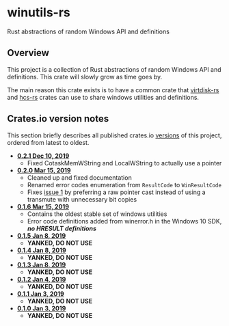 # winutils-rs
Rust abstractions of random Windows API and definitions

## Overview

This project is a collection of Rust abstractions of random Windows API and definitions. This crate will slowly grow as time goes by.

The main reason this crate exists is to have a common crate that [virtdisk-rs](https://github.com/rafawo/virtdisk-rs) and [hcs-rs](https://github.com/rafawo/hcs-rs) crates can use to share windows utilities and definitions.

## Crates.io version notes

This section briefly describes all published crates.io [versions](https://crates.io/crates/winutils-rs/versions) of this project, ordered from latest to oldest.

- [**0.2.1 Dec 10, 2019**](https://crates.io/crates/winutils-rs/0.2.1)
  - Fixed CotaskMemWString and LocalWString to actually use a pointer
- [**0.2.0 Mar 15, 2019**](https://crates.io/crates/winutils-rs/0.2.0)
  - Cleaned up and fixed documentation
  - Renamed error codes enumeration from `ResultCode` to `WinResultCode`
  - Fixes [issue 1](https://github.com/rafawo/winutils-rs/issues/1) by preferring a raw pointer cast instead of using a transmute with unnecessary bit copies
- [**0.1.6 Mar 15, 2019**](https://crates.io/crates/winutils-rs/0.1.6)
  - Contains the oldest stable set of windows utilities
  - Error code definitions added from winerror.h in the Windows 10 SDK, ***no HRESULT definitions***
- [**0.1.5 Jan 8, 2019**](https://crates.io/crates/winutils-rs/0.1.5)
  - **YANKED, DO NOT USE**
- [**0.1.4 Jan 8, 2019**](https://crates.io/crates/winutils-rs/0.1.4)
  - **YANKED, DO NOT USE**
- [**0.1.3 Jan 8, 2019**](https://crates.io/crates/winutils-rs/0.1.3)
  - **YANKED, DO NOT USE**
- [**0.1.2 Jan 4, 2019**](https://crates.io/crates/winutils-rs/0.1.2)
  - **YANKED, DO NOT USE**
- [**0.1.1 Jan 3, 2019**](https://crates.io/crates/winutils-rs/0.1.1)
  - **YANKED, DO NOT USE**
- [**0.1.0 Jan 3, 2019**](https://crates.io/crates/winutils-rs/0.1.0)
  - **YANKED, DO NOT USE**
